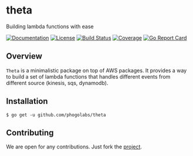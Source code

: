 # theta

Building lambda functions with ease

[![Documentation][godoc-img]][godoc-url]
[![License][license-img]][license-url]
[![Build Status][action-img]][action-url]
[![Coverage][codecov-img]][codecov-url]
[![Go Report Card][report-img]][report-url]

## Overview

`Theta` is a minimalistic package on top of AWS packages. It provides a way to
build a set of lambda functions that handles different events from different
source (kinesis, sqs, dynamodb).

## Installation

```console
$ go get -u github.com/phogolabs/theta
```

## Contributing

We are open for any contributions. Just fork the
[project](https://github.com/phogolabs/theta).

[report-img]: https://goreportcard.com/badge/github.com/phogolabs/theta
[report-url]: https://goreportcard.com/report/github.com/phogolabs/theta
[logo-author-url]: https://www.freepik.com/free-vector/abstract-cross-logo-template_1185919.htm
[logo-license]: http://creativecommons.org/licenses/by/3.0/
[codecov-url]: https://codecov.io/gh/phogolabs/theta
[codecov-img]: https://codecov.io/gh/phogolabs/theta/branch/master/graph/badge.svg
[action-img]: https://github.com/phogolabs/theta/workflows/main/badge.svg
[action-url]: https://github.com/phogolabs/theta/actions
[godoc-url]: https://godoc.org/github.com/phogolabs/theta
[godoc-img]: https://godoc.org/github.com/phogolabs/theta?status.svg
[license-img]: https://img.shields.io/badge/license-MIT-blue.svg
[license-url]: LICENSE
